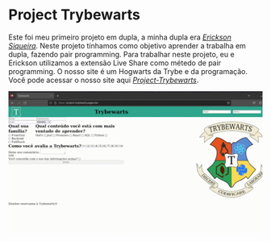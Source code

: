 # Project Trybewarts

Este foi meu primeiro projeto em dupla, a minha dupla era  _[Erickson Siqueira](https://github.com/EricksonSiqueira)_. Neste projeto tínhamos como objetivo aprender a trabalha em dupla, fazendo pair programming. Para trabalhar neste projeto, eu e Erickson utilizamos a extensão Live Share como métedo de pair programming. O nosso site é um Hogwarts da Trybe e da programação. Você pode acessar o nosso site aqui _[Project-Trybewarts](https://project-trybewarts.pages.dev/)_.

<img src="Trybewarts.gif" />
